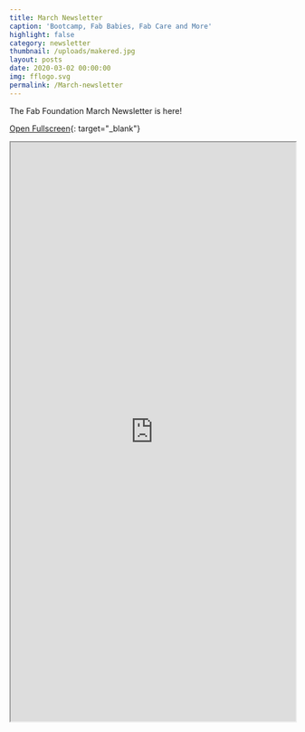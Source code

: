 ```yaml
---
title: March Newsletter
caption: 'Bootcamp, Fab Babies, Fab Care and More'
highlight: false
category: newsletter
thumbnail: /uploads/makered.jpg
layout: posts
date: 2020-03-02 00:00:00
img: fflogo.svg
permalink: /March-newsletter
---
```


The Fab Foundation March Newsletter is here\!

[Open Fullscreen](https://mailchi.mp/fabfoundation.org/the-fab-foundation-march-newsletter-is-here-4030331){: target="_blank"}

<iframe src="https://mailchi.mp/fabfoundation.org/the-fab-foundation-march-newsletter-is-here-4030331" style="max-width: 1024px; width: 100%; margin: 0 auto; height: 1024px"></iframe>